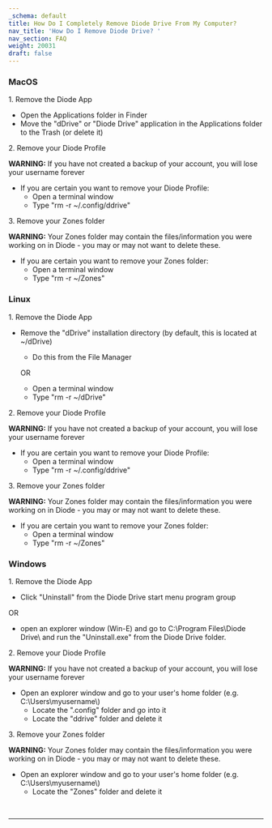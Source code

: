 ```yaml
---
_schema: default
title: How Do I Completely Remove Diode Drive From My Computer?
nav_title: 'How Do I Remove Diode Drive? '
nav_section: FAQ
weight: 20031
draft: false
---
```

### **MacOS**

1\. Remove the Diode App

* Open the Applications folder in Finder
* Move the "dDrive" or "Diode Drive" application in the Applications folder to the Trash (or delete it)

2\. Remove your Diode Profile

**WARNING:** If you have not created a backup of your account, you will lose your username forever

* If you are certain you want to remove your Diode Profile:
  * Open a terminal window
  * Type "rm -r ~/.config/ddrive"

3\. Remove your Zones folder

**WARNING:** Your Zones folder may contain the files/information you were working on in Diode - you may or may not want to delete these.

* If you are certain you want to remove your Zones folder:
  * Open a terminal window
  * Type "rm -r ~/Zones"

### **Linux**

1\. Remove the Diode App

* Remove the "dDrive" installation directory (by default, this is located at ~/dDrive)
  * Do this from the File Manager

  OR
  * Open a terminal window
  * Type "rm -r ~/dDrive"

2\. Remove your Diode Profile

**WARNING:** If you have not created a backup of your account, you will lose your username forever

* If you are certain you want to remove your Diode Profile:
  * Open a terminal window
  * Type "rm -r ~/.config/ddrive"

3\. Remove your Zones folder

**WARNING:** Your Zones folder may contain the files/information you were working on in Diode - you may or may not want to delete these.

* If you are certain you want to remove your Zones folder:
  * Open a terminal window
  * Type "rm -r ~/Zones"

### **Windows**

1\. Remove the Diode App

* Click "Uninstall" from the Diode Drive start menu program group

OR

* open an explorer window (Win-E) and go to C:\\Program Files\\Diode Drive\\ and run the "Uninstall.exe" from the Diode Drive folder.

2\. Remove your Diode Profile

**WARNING:** If you have not created a backup of your account, you will lose your username forever

* Open an explorer window and go to your user's home folder (e.g. C:\\Users\\myusername\\)
  * Locate the ".config" folder and go into it
  * Locate the "ddrive" folder and delete it

3\. Remove your Zones folder

**WARNING:** Your Zones folder may contain the files/information you were working on in Diode - you may or may not want to delete these.

* Open an explorer window and go to your user's home folder (e.g. C:\\Users\\myusername\\)
  * Locate the "Zones" folder and delete it

&nbsp;

---

&nbsp;